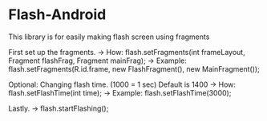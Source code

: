 # Flash-Android
This library is for easily making flash screen using fragments


First set up the fragments.
-> How:  flash.setFragments(int frameLayout, Fragment flashFrag, Fragment mainFrag);
-> Example: flash.setFragments(R.id.frame, new FlashFragment(), new MainFragment());

Optional: Changing flash time. (1000 = 1 sec) Default is 1400
-> How: flash.setFlashTime(int time);
-> Example: flash.setFlashTime(3000);

Lastly. 
-> flash.startFlashing();






